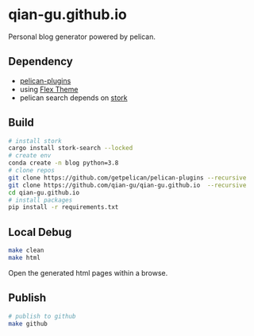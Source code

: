 # qian-gu.github.io

Personal blog generator powered by pelican.

## Dependency

+ [pelican-plugins](https://github.com/getpelican/pelican-plugins)
+ using [Flex Theme](https://github.com/qian-gu/Flex)
+ pelican search depends on [stork](https://stork-search.net/docs/install)

## Build

```bash
# install stork
cargo install stork-search --locked
# create env
conda create -n blog python=3.8
# clone repos
git clone https://github.com/getpelican/pelican-plugins --recursive
git clone https://github.com/qian-gu/qian-gu.github.io  --recursive
cd qian-gu.github.io
# install packages
pip install -r requirements.txt
```

## Local Debug

```bash
make clean
make html
```

Open the generated html pages within a browse.

## Publish

```bash
# publish to github
make github
```
